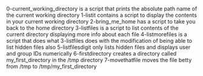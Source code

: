 0-current_working_directory is a script that prints the absolute path name of the current working directory
1-listit contains a script to display the contents in your current working directory
2-bring_me_home has a script to take you back to the home directory
3-listfiles is a script to list contents of the current directory displaying more info about each file
4-listmorefiles is a script that does what 3-listfiles does with the modification of being able to list hidden files also
5-listfilesdigit only lists hidden files and displays user and group IDs numerically
6-firstdirectory creates a directory called my_first_directory in the /tmp directory
7-movethatfile moves the file betty from /tmp to /tmp/my_first_directory
